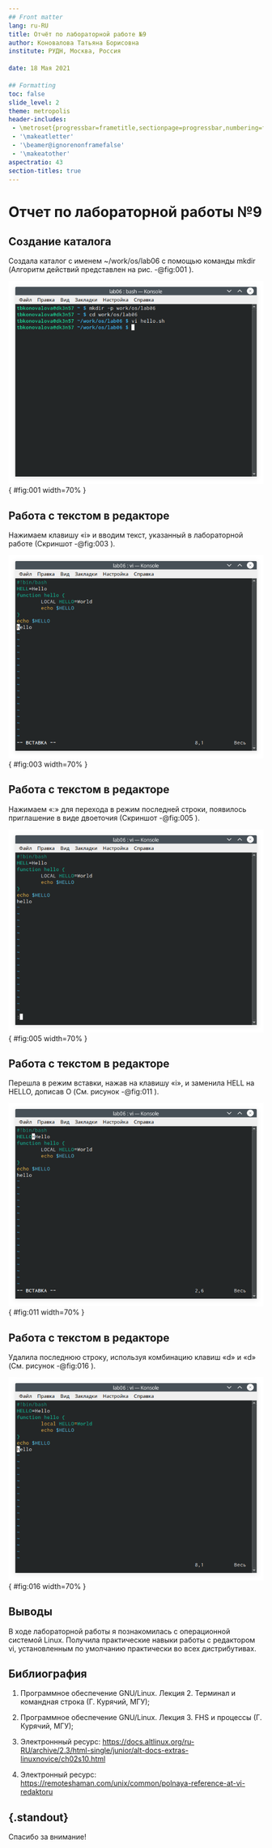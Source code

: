 ```yaml
---
## Front matter
lang: ru-RU
title: Отчёт по лабораторной работе №9
author: Коновалова Татьяна Борисовна
institute: РУДН, Москва, Россия

date: 18 Мая 2021

## Formatting
toc: false
slide_level: 2
theme: metropolis
header-includes: 
 - \metroset{progressbar=frametitle,sectionpage=progressbar,numbering=fraction}
 - '\makeatletter'
 - '\beamer@ignorenonframefalse'
 - '\makeatother'
aspectratio: 43
section-titles: true
---
```


# Отчет по лабораторной работы №9

## Создание каталога

Создала каталог с именем ~/work/os/lab06 с помощью команды mkdir (Алгоритм действий представлен на рис. -@fig:001 ). 

![Работа с консолью](image9P/1.png){ #fig:001 width=70% }

## Работа с текстом в редакторе

Нажимаем клавишу «i» и вводим текст, указанный в лабораторной работе (Скриншот -@fig:003 ).

![Режим "вставка" для работы с текстом](image9P/3.png){ #fig:003 width=70% }

## Работа с текстом в редакторе

Нажимаем «:» для перехода в режим последней строки, появилось приглашение в виде двоеточия (Скриншот -@fig:005 ).

![Приглашение в виде двоеточия](image9P/5.png){ #fig:005 width=70% }

## Работа с текстом в редакторе

Перешла в режим вставки, нажав на клавишу «i», и заменила HELL на HELLO, дописав O (См. рисунок -@fig:011 ).

![Режим вставки](image9P/11.png){ #fig:011 width=70% }

## Работа с текстом в редакторе

Удалила последнюю  строку,  используя  комбинацию  клавиш «d» и «d» (См. рисунок -@fig:016 ).

![Удаление строки](image9P/16.png){ #fig:016 width=70% }

## Выводы

В ходе лабораторной работы я познакомилась с операционной системой Linux. Получила практические навыки работы с редактором vi, установленным по умолчанию практически во всех дистрибутивах.

## Библиография

1. Программное обеспечение GNU/Linux. Лекция 2. Терминал и командная строка (Г. Курячий, МГУ);

2. Программное обеспечение GNU/Linux. Лекция 3. FHS и процессы (Г. Курячий, МГУ);

3. Электроннный ресурс: https://docs.altlinux.org/ru-RU/archive/2.3/html-single/junior/alt-docs-extras-linuxnovice/ch02s10.html 

4. Электронный ресурс: https://remoteshaman.com/unix/common/polnaya-reference-at-vi-redaktoru 

## {.standout}

Спасибо за внимание!
